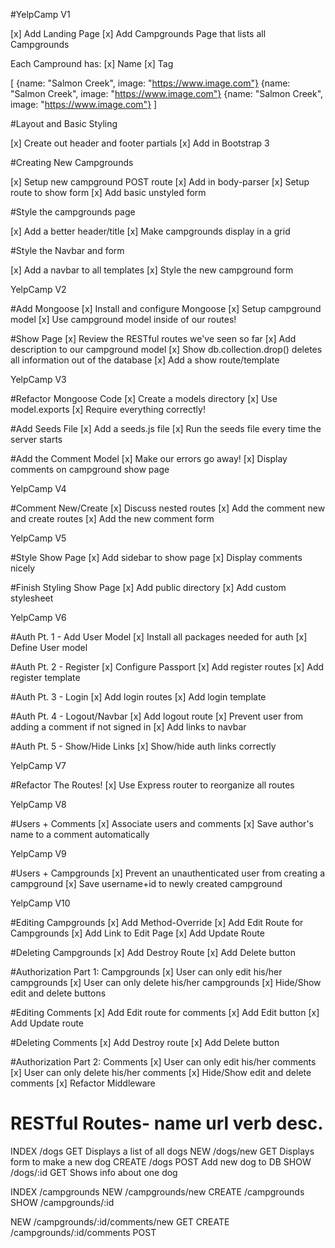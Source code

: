 #YelpCamp V1

[x] Add Landing Page
[x] Add Campgrounds Page that lists all Campgrounds

Each Campround has:
[x] Name
[x] Tag

[
  {name: "Salmon Creek", image: "https://www.image.com"}
  {name: "Salmon Creek", image: "https://www.image.com"}
  {name: "Salmon Creek", image: "https://www.image.com"}
]

#Layout and Basic Styling 

[x] Create out header and footer partials
[x] Add in Bootstrap 3

#Creating New Campgrounds

[x] Setup new campground POST route
[x] Add in body-parser
[x] Setup route to show form
[x] Add basic unstyled form

#Style the campgrounds page 

[x] Add a better header/title
[x] Make campgrounds display in a grid

#Style the Navbar and form

[x] Add a navbar to all templates
[x] Style the new campground form


YelpCamp V2

#Add Mongoose
[x] Install and configure Mongoose
[x] Setup campground model
[x] Use campground model inside of our routes!

#Show Page
[x] Review the RESTful routes we've seen so far
[x] Add description to our campground model 
[x] Show db.collection.drop() deletes all information out of the database
[x] Add a show route/template 


YelpCamp V3

#Refactor Mongoose Code 
[x] Create a models directory
[x] Use model.exports
[x] Require everything correctly!

#Add Seeds File
[x] Add a seeds.js file 
[x] Run the seeds file every time the server starts

#Add the Comment Model 
[x] Make our errors go away!
[x] Display comments on campground show page


YelpCamp V4

#Comment New/Create 
[x] Discuss nested routes
[x] Add the comment new and create routes 
[x] Add the new comment form


YelpCamp V5

#Style Show Page
[x] Add sidebar to show page
[x] Display comments nicely

#Finish Styling Show Page 
[x] Add public directory
[x] Add custom stylesheet


YelpCamp V6

#Auth Pt. 1 - Add User Model
[x] Install all packages needed for auth
[x] Define User model 

#Auth Pt. 2 - Register
[x] Configure Passport
[x] Add register routes
[x] Add register template

#Auth Pt. 3 - Login
[x] Add login routes
[x] Add login template 

#Auth Pt. 4 - Logout/Navbar
[x] Add logout route
[x] Prevent user from adding a comment if not signed in
[x] Add links to navbar

#Auth Pt. 5 - Show/Hide Links
[x] Show/hide auth links correctly


YelpCamp V7

#Refactor The Routes!
[x] Use Express router to reorganize all routes


YelpCamp V8

#Users + Comments
[x] Associate users and comments
[x] Save author's name to a comment automatically


YelpCamp V9

#Users + Campgrounds 
[x] Prevent an unauthenticated user from creating a campground
[x] Save username+id to newly created campground


YelpCamp V10

#Editing Campgrounds 
[x] Add Method-Override
[x] Add Edit Route for Campgrounds 
[x] Add Link to Edit Page 
[x] Add Update Route

#Deleting Campgrounds
[x] Add Destroy Route 
[x] Add Delete button

#Authorization Part 1: Campgrounds
[x] User can only edit his/her campgrounds
[x] User can only delete his/her campgrounds 
[x] Hide/Show edit and delete buttons 

#Editing Comments
[x] Add Edit route for comments 
[x] Add Edit button 
[x] Add Update route

#Deleting Comments
[x] Add Destroy route
[x] Add Delete button

#Authorization Part 2: Comments
[x] User can only edit his/her comments
[x] User can only delete his/her comments 
[x] Hide/Show edit and delete comments 
[x] Refactor Middleware



 





RESTful Routes-
name     url        verb    desc.
=====================================
INDEX   /dogs       GET     Displays a list of all dogs
NEW     /dogs/new   GET     Displays form to make a new dog
CREATE  /dogs       POST    Add new dog to DB
SHOW    /dogs/:id   GET     Shows info about one dog

INDEX  /campgrounds
NEW    /campgrounds/new
CREATE /campgrounds
SHOW   /campgrounds/:id

NEW    /campgrounds/:id/comments/new  GET
CREATE /campgrounds/:id/comments  POST 